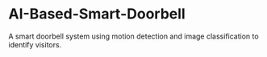 # AI-Based-Smart-Doorbell
A smart doorbell system using motion detection and image classification to identify visitors.
